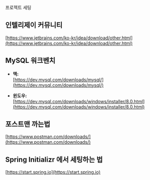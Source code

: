 프로젝트 세팅

## 인텔리제이 커뮤니티
[https://www.jetbrains.com/ko-kr/idea/download/other.html](https://www.jetbrains.com/ko-kr/idea/download/other.html)

## MySQL 워크벤치

- **맥:**  
  [https://dev.mysql.com/downloads/mysql/](https://dev.mysql.com/downloads/mysql/)

- **윈도우:**  
  [https://dev.mysql.com/downloads/windows/installer/8.0.html](https://dev.mysql.com/downloads/windows/installer/8.0.html)

## 포스트맨 까는법
[https://www.postman.com/downloads/](https://www.postman.com/downloads/)

## Spring Initializr 에서 세팅하는 법
[https://start.spring.io](https://start.spring.io)
